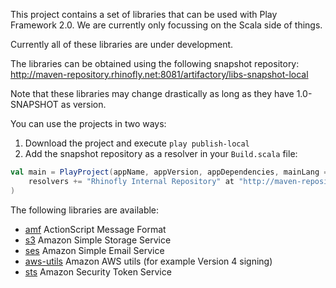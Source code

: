 This project contains a set of libraries that can be used with Play Framework 2.0. We are currently only focussing on the Scala side of things.

Currently all of these libraries are under development. 

The libraries can be obtained using the following snapshot repository: http://maven-repository.rhinofly.net:8081/artifactory/libs-snapshot-local

Note that these libraries may change drastically as long as they have 1.0-SNAPSHOT as version.

You can use the projects in two ways:

1. Download the project and execute `play publish-local`
2. Add the snapshot repository as a resolver in your `Build.scala` file:

``` scala
val main = PlayProject(appName, appVersion, appDependencies, mainLang = SCALA).settings(
    resolvers += "Rhinofly Internal Repository" at "http://maven-repository.rhinofly.net:8081/artifactory/libs-snapshot-local"
)
```

The following libraries are available:

- [amf](master/amf) ActionScript Message Format
- [s3](master/apis/s3) Amazon Simple Storage Service
- [ses](master/apis/ses) Amazon Simple Email Service
- [aws-utils](master/apis/aws-utils) Amazon AWS utils (for example Version 4 signing)
- [sts](master/apis/sts) Amazon Security Token Service